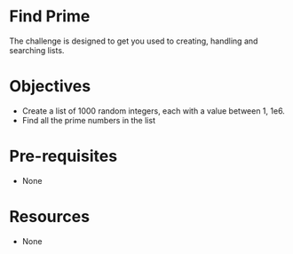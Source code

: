 # Find Prime

The challenge is designed to get you used to creating, handling and searching lists. 

# Objectives

  + Create a list of 1000 random integers, each with a value between 1, 1e6.
  + Find all the prime numbers in the list

# Pre-requisites

  + None

# Resources

  + None
